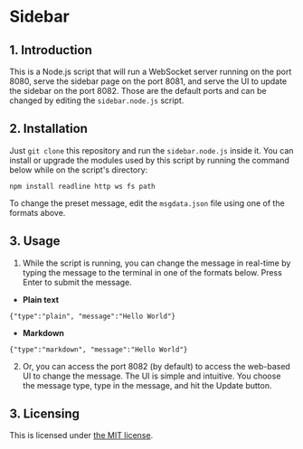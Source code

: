 # Sidebar

## 1. Introduction
This is a Node.js script that will run a WebSocket server running on the port 8080, serve the sidebar page on the port 8081, and serve the UI to update the sidebar on the port 8082. Those are the default ports and can be changed by editing the ``sidebar.node.js`` script. 

## 2. Installation
Just ``git clone`` this repository and run the ``sidebar.node.js`` inside it. You can install or upgrade the modules used by this script by running the command below while on the script's directory:
```
npm install readline http ws fs path
```
To change the preset message, edit the ``msgdata.json`` file using one of the formats above.

## 3. Usage
1. While the script is running, you can change the message in real-time by typing the message to the terminal in one of the formats below. Press Enter to submit the message.
  * **Plain text**
  ```
  {"type":"plain", "message":"Hello World"}
  ```
  * **Markdown**
  ```
  {"type":"markdown", "message":"Hello World"}
  ```
2. Or, you can access the port 8082 (by default) to access the web-based UI to change the message. The UI is simple and intuitive. You choose the message type, type in the message, and hit the Update button.

## 3. Licensing
This is licensed under [the MIT license](LICENSE).
